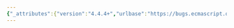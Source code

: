 ```yaml
---
{"_attributes":{"version":"4.4.4+","urlbase":"https://bugs.ecmascript.org/","maintainer":"dherman@mozilla.com"},"bug":{"bug_id":4471,"creation_ts":"2015-08-21 11:11:00 -0700","short_desc":"9.4.5.7 IntegerIndexedObjectCreate: Assert internalSlotsList contains required slots ?","delta_ts":"2015-11-02 18:08:11 -0800","product":"ECMA-262 Edition 6","component":"technical issues","version":"unspecified","rep_platform":"All","op_sys":"All","bug_status":"RESOLVED","resolution":"FIXED","priority":"Normal","bug_severity":"normal","everconfirmed":true,"reporter":{"uid":"andrebargull","name":"André Bargull"},"assigned_to":{"uid":"allen","name":"Allen Wirfs-Brock"},"cc":"brterlso","long_desc":[{"commentid":14631,"comment_count":0,"who":{"uid":"andrebargull","name":"André Bargull"},"bug_when":"2015-08-21 11:11:21 -0700","thetext":"9.4.5.7 IntegerIndexedObjectCreate (prototype, internalSlotsList)\n\n\nCertain internal slots are required for integer indexed slots but the internalSlotsList parameter has no such restrictions."},{"commentid":14884,"comment_count":1,"who":{"uid":"brterlso","name":"Brian Terlson"},"bug_when":"2015-11-02 18:08:11 -0800","thetext":"Fixed in ES2016 Draft (b48d9da)."}]}}
---
```

